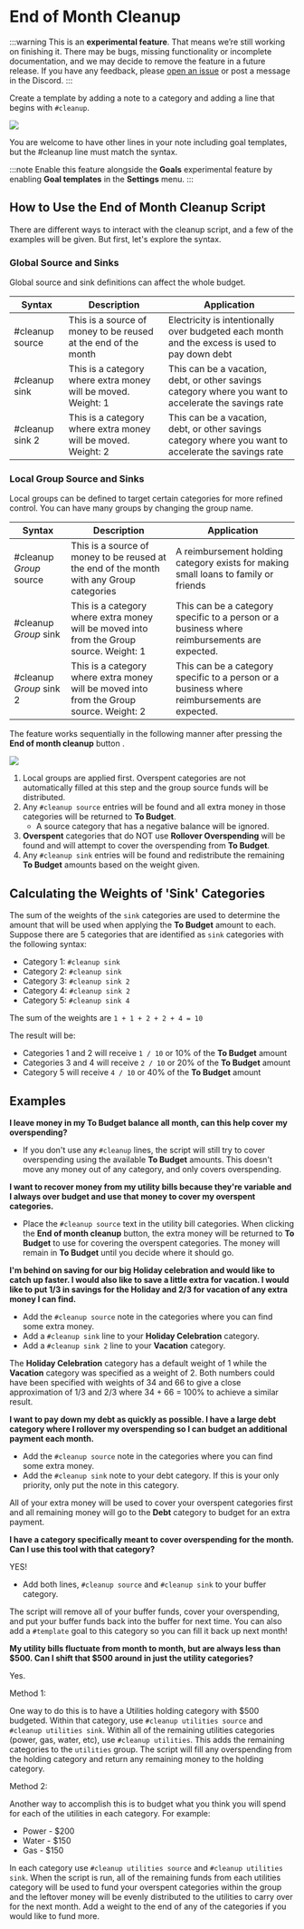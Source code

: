 # End of Month Cleanup

:::warning
This is an **experimental feature**. That means we’re still working on finishing it. There may be bugs, missing functionality or incomplete documentation, and we may decide to remove the feature in a future release. If you have any feedback, please [open an issue](https://github.com/actualbudget/actual/issues) or post a message in the Discord.
:::

Create a template by adding a note to a category and adding a line that begins with `#cleanup`.

![](/img/monthly-cleanup/cleanup-02.png)

You are welcome to have other lines in your note including goal templates, but the #cleanup line must match the syntax.

:::note
Enable this feature alongside the **Goals** experimental feature by enabling **Goal templates** in the **Settings** menu.
:::

## How to Use the End of Month Cleanup Script

There are different ways to interact with the cleanup script, and a few of the examples will be given. But first, let's explore the syntax.

<!-- prettier-ignore -->
### Global Source and Sinks
Global source and sink definitions can affect the whole budget.

|Syntax|Description|Application|
|---|---|---|
|#cleanup source|This is a source of money to be reused at the end of the month|Electricity is intentionally over budgeted each month and the excess is used to pay down debt|
|#cleanup sink|This is a category where extra money will be moved. Weight: 1|This can be a vacation, debt, or other savings category where you want to accelerate the savings rate|
|#cleanup sink 2|This is a category where extra money will be moved. Weight: 2|This can be a vacation, debt, or other savings category where you want to accelerate the savings rate|

### Local Group Source and Sinks
Local groups can be defined to target certain categories for more refined control. You can have many groups by changing the group name.

|Syntax|Description|Application|
|---|---|---|
|#cleanup _Group_ source|This is a source of money to be reused at the end of the month with any Group categories|A reimbursement holding category exists for making small loans to family or friends|
|#cleanup _Group_ sink |This is a category where extra money will be moved into from the Group source. Weight: 1|This can be a category specific to a person or a business where reimbursements are expected.|
|#cleanup _Group_ sink 2 |This is a category where extra money will be moved into from the Group source. Weight: 2|This can be a category specific to a person or a business where reimbursements are expected.|

The feature works sequentially in the following manner after pressing the **End of month cleanup** button .

![](/img/monthly-cleanup/cleanup-01.png)

1. Local groups are applied first. Overspent categories are not automatically filled at this step and the group source funds will be distributed.
1. Any `#cleanup source` entries will be found and all extra money in those categories will be returned to **To Budget**.
    - A source category that has a negative balance will be ignored.
2. **Overspent** categories that do NOT use **Rollover Overspending** will be found and will attempt to cover the overspending from **To Budget**.
3. Any `#cleanup sink` entries will be found and redistribute the remaining **To Budget** amounts based on the weight given.

## Calculating the Weights of 'Sink' Categories

The sum of the weights of the `sink` categories are used to determine the amount that will be used when applying the **To Budget** amount to each.
Suppose there are 5 categories that are identified as `sink` categories with the following syntax:

- Category 1: `#cleanup sink`
- Category 2: `#cleanup sink`
- Category 3: `#cleanup sink 2`
- Category 4: `#cleanup sink 2`
- Category 5: `#cleanup sink 4`

The sum of the weights are `1 + 1 + 2 + 2 + 4 = 10`

The result will be:

- Categories 1 and 2 will receive `1 / 10` or 10% of the **To Budget** amount
- Categories 3 and 4 will receive `2 / 10` or 20% of the **To Budget** amount
- Category 5 will receive `4 / 10` or 40% of the **To Budget** amount

## Examples

**I leave money in my To Budget balance all month, can this help cover my overspending?**

- If you don't use any `#cleanup` lines, the script will still try to cover overspending using the available **To Budget** amounts. This doesn't move any money out of any category, and only covers overspending.

**I want to recover money from my utility bills because they're variable and I always over budget and use that money to cover my overspent categories.**

- Place the `#cleanup source` text in the utility bill categories. When clicking the **End of month cleanup** button, the extra money will be returned to **To Budget** to use for covering the overspent categories. The money will remain in **To Budget** until you decide where it should go.

**I'm behind on saving for our big Holiday celebration and would like to catch up faster. I would also like to save a little extra for vacation. I would like to put 1/3 in savings for the Holiday and 2/3 for vacation of any extra money I can find.**

- Add the `#cleanup source` note in the categories where you can find some extra money.
- Add a `#cleanup sink` line to your **Holiday Celebration** category.
- Add a `#cleanup sink 2` line to your **Vacation** category.

The **Holiday Celebration** category has a default weight of 1 while the **Vacation** category was specified as a weight of 2. Both numbers could have been specified with weights of 34 and 66 to give a close approximation of 1/3 and 2/3 where 34 + 66 = 100% to achieve a similar result.

**I want to pay down my debt as quickly as possible. I have a large debt category where I rollover my overspending so I can budget an additional payment each month.**

- Add the `#cleanup source` note in the categories where you can find some extra money.
- Add the `#cleanup sink` note to your debt category. If this is your only priority, only put the note in this category.

All of your extra money will be used to cover your overspent categories first and all remaining money will go to the **Debt** category to budget for an extra payment.

**I have a category specifically meant to cover overspending for the month. Can I use this tool with that category?**

YES!

- Add both lines, `#cleanup source` and `#cleanup sink` to your buffer category.

The script will remove all of your buffer funds, cover your overspending, and put your buffer funds back into the buffer for next time. You can also add a `#template` goal to this category so you can fill it back up next month!

**My utility bills fluctuate from month to month, but are always less than $500. Can I shift that $500 around in just the utility categories?**

Yes.

Method 1:

One way to do this is to have a Utilities holding category with $500 budgeted. Within that category, use `#cleanup utilities source` and `#cleanup utilities sink`. Within all of the remaining utilities categories (power, gas, water, etc), use `#cleanup utilities`. This adds the remaining categories to the `utilities` group. The script will fill any overspending from the holding category and return any remaining money to the holding category.

Method 2:

Another way to accomplish this is to budget what you think you will spend for each of the utilities in each category. For example:
* Power - $200
* Water - $150
* Gas - $150

In each category use `#cleanup utilities source` and `#cleanup utilities sink`. When the script is run, all of the remaining funds from each utilities category will be used to fund your overspent categories within the group and the leftover money will be evenly distributed to the utilities to carry over for the next month. Add a weight to the end of any of the categories if you would like to fund more.
